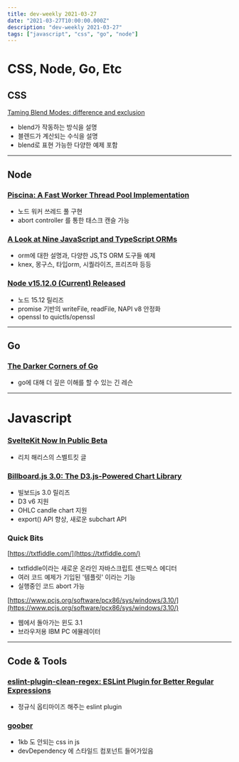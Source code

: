 ```yaml
---
title: dev-weekly 2021-03-27
date: "2021-03-27T10:00:00.000Z"
description: "dev-weekly 2021-03-27"
tags: ["javascript", "css", "go", "node"]
---
```


# CSS, Node, Go, Etc

## CSS

[Taming Blend Modes: difference and exclusion](https://css-tricks.com/taming-blend-modes-difference-and-exclusion)

- blend가 작동하는 방식을 설명
- 블렌드가 계산되는 수식을 설명
- blend로 표현 가능한 다양한 예제 포함

---

## Node

### **[Piscina: A Fast Worker Thread Pool Implementation](https://github.com/piscinajs/piscina)**

- 노드 워커 쓰레드 풀 구현
- abort controller 를 통한 태스크 캔슬 가능

### **[A Look at Nine JavaScript and TypeScript ORMs](https://www.sitepoint.com/javascript-typescript-orms/)**

- orm에 대한 설명과, 다양한 JS,TS ORM 도구들 예제
- knex, 몽구스, 타입orm, 시퀄라이즈, 프리즈마 등등

### **[Node v15.12.0 (Current) Released](https://nodejs.org/en/blog/release/v15.12.0/)**

- 노드 15.12 릴리즈
- promise 기반의 writeFile, readFile, NAPI v8 안정화
- openssl to quictls/openssl

---

## Go

### **[The Darker Corners of Go](https://rytisbiel.com/2021/03/06/darker-corners-of-go/)**

- go에 대해 더 깊은 이해를 할 수 있는 긴 레슨

---

# Javascript

### **[SvelteKit Now In Public Beta](https://svelte.dev/blog/sveltekit-beta)**

- 리치 해리스의 스벨트킷 글

### **[Billboard.js 3.0: The D3.js-Powered Chart Library](https://netil.medium.com/billboard-js-3-0-release-d3-js-v6-support-new-candlestick-type-9bd74af6a753)**

- 빌보드js 3.0 릴리즈
- D3 v6 지원
- OHLC candle chart 지원
- export() API 향상, 새로운 subchart API

### **Quick Bits**

[https://txtfiddle.com/](https://txtfiddle.com/)

- txtfiddle이라는 새로운 온라인 자바스크립트 샌드박스 에디터
- 여러 코드 예제가 기입된 '템플릿' 이라는 기능
- 실행중인 코드 abort 가능

[https://www.pcjs.org/software/pcx86/sys/windows/3.10/](https://www.pcjs.org/software/pcx86/sys/windows/3.10/)

- 웹에서 돌아가는 윈도 3.1
- 브라우저용 IBM PC 에뮬레이터

---

## Code & Tools

### **[eslint-plugin-clean-regex: ESLint Plugin for Better Regular Expressions](https://github.com/RunDevelopment/eslint-plugin-clean-regex)**

- 정규식 옵티마이즈 해주는 eslint plugin

### **[goober](https://github.com/cristianbote/goober)**

- 1kb 도 안되는 css in js
- devDependency 에 스타일드 컴포넌트 들어가있음